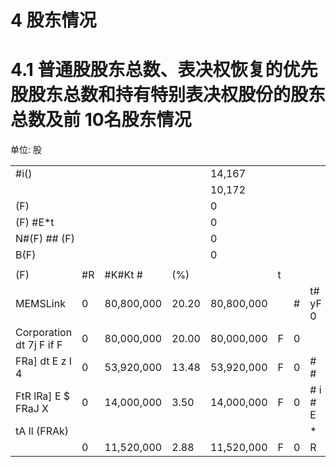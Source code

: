 # 4 股东情况

# 4.1 普通股股东总数、表决权恢复的优先股股东总数和持有特别表决权股份的股东总数及前 10名股东情况

单位: 股  

<table><tr><td colspan="4">#i()</td><td colspan="4">14,167</td></tr><tr><td colspan="4"></td><td colspan="4">10,172</td></tr><tr><td colspan="4">(F)    </td><td colspan="4">0</td></tr><tr><td colspan="4">(F) #E*t</td><td colspan="4">0</td></tr><tr><td colspan="4">N#(F) ## (F)</td><td colspan="4">0</td></tr><tr><td colspan="4">B(F)</td><td colspan="4">0</td></tr><tr><td colspan="8"></td></tr><tr><td>(F)</td><td>#R</td><td>#K#Kt #</td><td colspan="2">(%)</td><td colspan="2">t </td><td></td></tr><tr><td>MEMSLink</td><td>0</td><td>80,800,000</td><td>20.20</td><td>80,800,000</td><td></td><td>#</td><td>t# yF 0</td></tr><tr><td>Corporation dt 7j  F if F </td><td>0</td><td> 80,000,000</td><td>20.00</td><td>80,000,000</td><td>F</td><td>0</td><td></td></tr><tr><td>FRa] dt E z I 4  </td><td>0</td><td>53,920,000</td><td>13.48</td><td>53,920,000</td><td>F</td><td>0</td><td># #</td></tr><tr><td>FtR lRa] E $  FRaJ X</td><td>0</td><td>14,000,000</td><td>3.50</td><td>14,000,000</td><td>F</td><td>0</td><td># i # E</td></tr><tr><td>tA Il (FRAk)</td><td></td><td></td><td></td><td></td><td></td><td></td><td>*</td></tr><tr><td></td><td>0</td><td>11,520,000</td><td>2.88</td><td>11,520,000</td><td>F</td><td>0</td><td>R</td></tr></table>